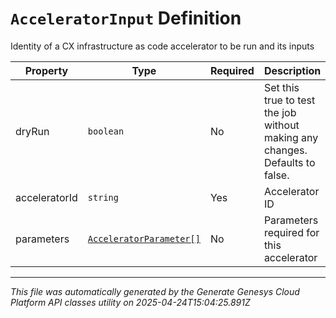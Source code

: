 # `AcceleratorInput` Definition

Identity of a CX infrastructure as code accelerator to be run and its inputs

| Property | Type | Required | Description |
|----------|------|----------|-------------|
| dryRun | `boolean` | No | Set this true to test the job without making any changes. Defaults to false. |
| acceleratorId | `string` | Yes | Accelerator ID |
| parameters | [`AcceleratorParameter[]`](acceleratorparameter-definition.md) | No | Parameters required for this accelerator |

---

*This file was automatically generated by the Generate Genesys Cloud Platform API classes utility on 2025-04-24T15:04:25.891Z*